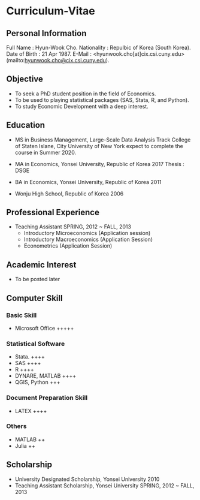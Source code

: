 # Curriculum-Vitae

## Personal Information
Full Name : Hyun-Wook Cho. 
Nationality : Repulbic of Korea (South Korea). 
Date of Birth : 21 Apr 1987. 
E-Mail : <hyunwook.cho[at]cix.csi.cuny.edu>(mailto:hyunwook.cho@cix.csi.cuny.edu). 

## Objective
* To seek a PhD student position in the field of Economics. 
* To be used to playing statistical packages (SAS, Stata, R, and Python). 
* To study Economic Development with a deep interest.  

## Education
* MS in Business Management, Large-Scale Data Analysis Track
College of Staten Islane, City University of New York
    expect to complete the course in Summer 2020.
    
* MA in Economics, Yonsei University, Republic of Korea          2017
 Thesis : DSGE
 
* BA in Economics, Yonsei University, Republic of Korea          2011
* Wonju High School, Republic of Korea          2006

## Professional Experience
* Teaching Assistant          SPRING, 2012 ~ FALL, 2013
  - Introductory Microeconomics (Application session)
  - Introductory Macroeconomics (Application Session)
  - Econometrics (Application Session)

## Academic Interest
* To be posted later 

## Computer Skill
### Basic Skill
  * Microsoft Office +++++
  
### Statistical Software
  * Stata. ++++
  * SAS ++++
  * R ++++
  * DYNARE, MATLAB ++++
  * QGIS, Python +++
  
### Document Preparation Skill
  * LATEX ++++

### Others
  * MATLAB ++
  * Julia ++

## Scholarship
* University Designated Scholarship, Yonsei University          2010
* Teaching Assistant Scholarship, Yonsei University          SPRING, 2012 ~ FALL, 2013
